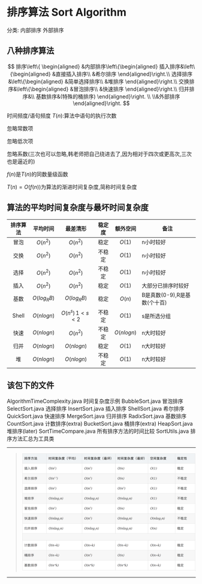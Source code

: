 # 排序算法 Sort Algorithm

分类: 内部排序 外部排序

## 八种排序算法

$$
排序\left\{
\begin{aligned}
&内部排序\left\{\begin{aligned}
            插入排序&\left\{\begin{aligned}
                        &直接插入排序\\
                        &希尔排序
                    \end{aligned}\right.\\
            选择排序&\left\{\begin{aligned}
                        &简单选择排序\\
                        &堆排序
                    \end{aligned}\right.\\
            交换排序&\left\{\begin{aligned}
                        &冒泡排序\\
                        &快速排序
                    \end{aligned}\right.\\
            归并排序&\\
            基数排序&(特殊的桶排序)
       \end{aligned}\right. \\
\\&外部排序
\end{aligned}\right.
$$

时间频度/语句频度 $T(n)$:算法中语句的执行次数

忽略常数项

忽略低次项

忽略系数(三次也可以忽略,韩老师把自己绕进去了,因为相对于四次或更高次,三次也是逼近的)

$f(n)$是$T(n)$的同数量级函数

$T(n)=O(f(n))$为算法的渐进时间复杂度,简称时间复杂度

## 算法的平均时间复杂度与最坏时间复杂度

| 排序算法 |  平均时间   |    最差清形     | 稳定度 |  额外空间  | 备注                         |
| :------: | :---------: | :-------------: | :----: | :--------: | ---------------------------- |
|   冒泡   |  $O(n^2)$   |    $O(n^2)$     |  稳定   |   $O(1)$   | n小时较好                    |
|   交换   |  $O(n^2)$   |    $O(n^2)$     |  不稳定   |   $O(1)$   | n小时较好                    |
|   选择   |  $O(n^2)$   |    $O(n^2)$     | 不稳定 |   $O(1)$   | n小时较好                    |
|   插入   |  $O(n^2)$   |    $O(n^2)$     |  稳定  |   $O(1)$   | 大部分已排序时较好           |
|   基数   | $O(log_RB)$ |   $O(log_RB)$   |  稳定  |   $O(n)$   | B是真数(0-9),R是基数(个十百) |
|  Shell   | $O(nlogn)$  | $O(n^s)\,1<s<2$ | 不稳定 |   $O(1)$   | s是所选分组                  |
|   快速   | $O(nlogn)$  |    $O(n^2)$     | 不稳定 | $O(nlogn)$ | n大时较好                    |
|   归并   | $O(nlogn)$  |   $O(nlogn)$    |  稳定  |   $O(1)$   | n大时较好                    |
|    堆    | $O(nlogn)$  |   $O(nlogn)$    | 不稳定 |   $O(1)$   | n大时较好                    |

## 该包下的文件

AlgorithmTimeComplexity.java 时间复杂度示例
BubbleSort.java 冒泡排序
SelectSort.java 选择排序
InsertSort.java 插入排序
ShellSort.java 希尔排序
QuickSort.java 快速排序
MergeSort.java 归并排序
RadixSort.java 基数排序
CountSort.java 计数排序(extra)
BucketSort.java 桶排序(extra)
HeapSort.java 堆排序(later)
SortTimeCompare.java 所有排序方法的时间比较
SortUtils.java 排序方法汇总为工具类

---
> ![十大排序算法复杂度比较.jpeg](十大排序算法复杂度比较.png) 
---
